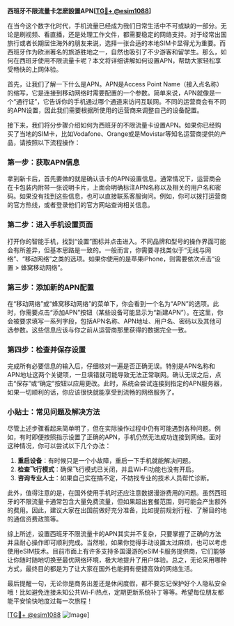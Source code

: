 **西班牙不限流量卡怎麽設置APN[[TG💪+ @esim1088](https://t.me/s/esim1088)]**

在当今这个数字化时代，手机流量已经成为我们日常生活中不可或缺的一部分。无论是刷视频、看直播，还是处理工作文件，都需要稳定的网络支持。对于经常出国旅行或者长期居住海外的朋友来说，选择一张合适的本地SIM卡显得尤为重要。而西班牙作为欧洲著名的旅游胜地之一，自然也吸引了不少游客和留学生。那么，如何在西班牙使用不限流量卡呢？本文将详细讲解如何设置APN，帮助大家轻松享受畅快的上网体验。

首先，让我们了解一下什么是APN。APN是Access Point Name（接入点名称）的缩写，它是连接到移动网络时需要配置的一个参数。简单来说，APN就像是一个“通行证”，它告诉你的手机通过哪个通道来访问互联网。不同的运营商会有不同的APN设置，因此我们需要根据所使用的运营商来调整自己的设备配置。

接下来，我们将分步骤介绍如何为西班牙的不限流量卡设置APN。如果你已经购买了当地的SIM卡，比如Vodafone、Orange或是Movistar等知名运营商提供的产品，请按照以下流程操作：

### 第一步：获取APN信息

拿到新卡后，首先要做的就是确认该卡的APN设置信息。通常情况下，运营商会在卡包装内附带一张说明卡片，上面会明确标注APN名称以及相关的用户名和密码。如果没有找到这些信息，也可以直接联系客服询问。例如，你可以拨打运营商的官方热线，或者登录他们的官方网站查询相关信息。

### 第二步：进入手机设置页面

打开你的智能手机，找到“设置”图标并点击进入。不同品牌和型号的操作界面可能会有所差异，但基本思路是一致的。一般而言，你需要寻找类似于“无线与网络”、“移动网络”之类的选项。如果你使用的是苹果iPhone，则需要依次点击“设置 > 蜂窝移动网络”。

### 第三步：添加新的APN配置

在“移动网络”或“蜂窝移动网络”的菜单下，你会看到一个名为“APN”的选项。此时，你需要点击“添加APN”按钮（某些设备可能显示为“新建APN”）。在这里，你会被要求填写一系列字段，包括APN名称、APN地址、用户名、密码以及其他可选参数。这些信息应该与你之前从运营商那里获得的数据完全一致。

### 第四步：检查并保存设置

完成所有必要信息的输入后，仔细核对一遍是否正确无误。特别是APN名称和APN地址这两个关键项，一旦填错就可能导致无法正常联网。确认无误之后，点击“保存”或“确定”按钮以应用更改。此时，系统会尝试连接到指定的APN服务器，如果一切顺利的话，你应该很快就能享受到流畅的网络服务了。

### 小贴士：常见问题及解决方法

尽管上述步骤看起来简单明了，但在实际操作过程中仍有可能遇到各种问题。例如，有时即便按照指示设置了正确的APN，手机仍然无法成功连接到网络。面对这种情况，你可以尝试以下几个办法：

1. **重启设备**：有时候只是一个小故障，重启一下手机就能解决问题。
2. **检查飞行模式**：确保飞行模式已关闭，并且Wi-Fi功能也没有开启。
3. **咨询专业人士**：如果自己实在搞不定，不妨找专业的技术人员帮忙诊断。

此外，值得注意的是，在国外使用手机时还应注意数据漫游费用的问题。虽然西班牙的不限流量卡通常包含大量免费流量，但如果超出套餐范围，则可能会产生额外的费用。因此，建议大家在出国前做好充分准备，比如提前规划行程、了解目的地的通信资费政策等。

综上所述，设置西班牙不限流量卡的APN其实并不复杂，只要掌握了正确的方法并且耐心操作即可顺利完成。当然啦，如果你觉得手动设置太过麻烦，也可以考虑使用eSIM技术。目前市面上有许多支持多国漫游的eSIM卡服务提供商，它们能够让你随时随地切换至最优网络环境，极大地提升了用户体验。总之，无论采用哪种方式，最终目的都是为了让大家在国外也能拥有便捷高效的网络生活。

最后提醒一句，无论你是商务出差还是休闲度假，都不要忘记保护好个人隐私安全哦！比如避免连接未知公共Wi-Fi热点，定期更新系统补丁等等。希望每位朋友都能平安愉快地度过每一次旅程！

[[TG💪+ @esim1088](https://t.me/s/esim1088) ![Image](https://i.postimg.cc/4NQfJmqS/Snipaste-2025-05-13-00-14-12.png)]